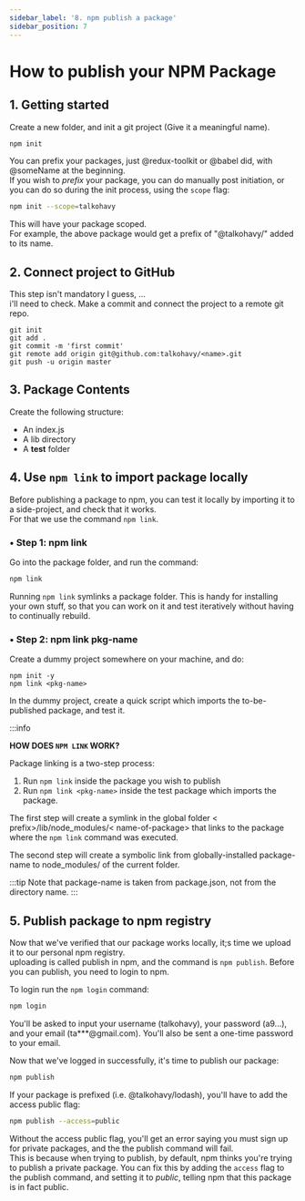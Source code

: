 ```yaml
---
sidebar_label: '8. npm publish a package'
sidebar_position: 7
---
```


# How to publish your NPM Package

## 1. Getting started

Create a new folder, and init a git project (Give it a meaningful name).

```bash
npm init
```

You can prefix your packages, just @redux-toolkit or @babel did, with @someName at the beginning.  
If you wish to _prefix_ your package, you can do manually post initiation, or you can do so during the init process, using the `scope` flag:

```bash
npm init --scope=talkohavy
```

This will have your package scoped.  
For example, the above package would get a prefix of "@talkohavy/" added to its name.

## 2. Connect project to GitHub

This step isn't mandatory I guess, ...  
i'll need to check.
Make a commit and connect the project to a remote git repo.

```
git init
git add .
git commit -m 'first commit'
git remote add origin git@github.com:talkohavy/<name>.git
git push -u origin master
```

## 3. Package Contents

Create the following structure:

- An index.js
- A lib directory
- A **test** folder

## 4. Use `npm link` to import package locally

Before publishing a package to npm, you can test it locally by importing it to a side-project, and check that it works.  
For that we use the command `npm link`.

### • Step 1: npm link

Go into the package folder, and run the command:

```bash
npm link
```

Running `npm link` symlinks a package folder. This is handy for installing your own stuff, so that you can work on it and test iteratively without having to continually rebuild.

### • Step 2: npm link pkg-name

Create a dummy project somewhere on your machine, and do:

```
npm init -y
npm link <pkg-name>
```

In the dummy project, create a quick script which imports the to-be-published package, and test it.

:::info

**HOW DOES `NPM LINK` WORK?**

Package linking is a two-step process:

1. Run `npm link` inside the package you wish to publish
2. Run `npm link <pkg-name>` inside the test package which imports the package.

The first step will create a symlink in the global folder < prefix>/lib/node_modules/< name-of-package> that links to the package where the `npm link` command was executed.

The second step will create a symbolic link from globally-installed package-name to node_modules/ of the current folder.

:::tip
Note that package-name is taken from package.json, not from the directory name.
:::

## 5. Publish package to npm registry

Now that we've verified that our package works locally, it;s time we upload it to our personal npm registry.  
uploading is called publish in npm, and the command is `npm publish`.
Before you can publish, you need to login to npm.

To login run the `npm login` command:

```bash
npm login
```

You'll be asked to input your username (talkohavy), your password (a9...), and your email (ta\*\*\*@gmail.com). You'll also be sent a one-time password to your email.

Now that we've logged in successfully, it's time to publish our package:

```bash
npm publish
```

If your package is prefixed (i.e. @talkohavy/lodash), you'll have to add the access public flag:

```bash
npm publish --access=public
```

Without the access public flag, you'll get an error saying you must sign up for private packages, and the the publish command will fail.  
This is because when trying to publish, by default, npm thinks you're trying to publish a private package. You can fix this by adding the `access` flag to the publish command, and setting it to _public_, telling npm that this package is in fact public.

